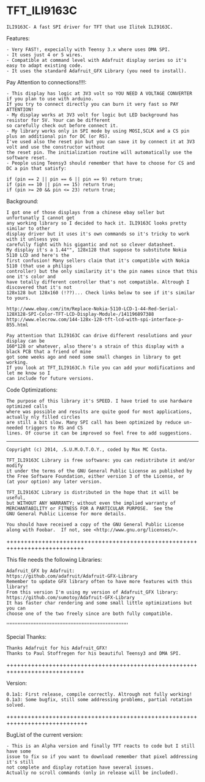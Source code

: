TFT_ILI9163C
==============

	ILI9163C- A fast SPI driver for TFT that use Ilitek ILI9163C.
	
Features:
	
	- Very FAST!, expecially with Teensy 3.x where uses DMA SPI.
	- It uses just 4 or 5 wires.
	- Compatible at command level with Adafruit display series so it's easy to adapt existing code.
	- It uses the standard Adafruit_GFX Library (you need to install). 
	

Pay Attention to connections!!!!:
	
	- This display has logic at 3V3 volt so YOU NEED A VOLTAGE CONVERTER if you plan to use with arduino.
	If you try to connect directly you can burn it very fast so PAY ATTENTION!
	- My display works at 3V3 volt for logic but LED background has resistor for 5V. Your can be different
	so carefully check out before connect it.
	- My library works only in SPI mode by using MOSI,SCLK and a CS pin plus an additional pin for DC (or RS).
	I've used also the reset pin but you can save it by connect it at 3V3 volt and use the constructor without
	the reset pin. The initialization routine will automatically use the software reset.
	- People using Teensy3 should remember that have to choose for CS and DC a pin that satisfy:

	if (pin == 2 || pin == 6 || pin == 9) return true;
	if (pin == 10 || pin == 15) return true;
	if (pin >= 20 && pin <= 23) return true;


Background:
	
	I got one of those displays from a chinese ebay seller but unfortunatly I cannot get
	any working library so I decided to hack it. ILI9163C looks pretty similar to other 
	display driver but it uses it's own commands so it's tricky to work with it unlsess you
	carefully fight with his gigantic and not so clever datasheet.
	My display it's a 1.44"", 128x128 that suppose to substitute Nokia 5110 LCD and here's the 
	first confusion! Many sellers claim that it's compatible with Nokia 5110 (that use a philips
	controller) but the only similarity it's the pin names since that this one it's color and
	have totally different controller that's not compatible. Altrough I discovered that it's not
	128x128 but 128x160 (!??)... Check links below to see if it's similar to yours.
	
	http://www.ebay.com/itm/Replace-Nokia-5110-LCD-1-44-Red-Serial-128X128-SPI-Color-TFT-LCD-Display-Module-/141196897388
	http://www.elecrow.com/144-128x-128-tft-lcd-with-spi-interface-p-855.html
	
	Pay attention that ILI9163C can drive different resolutions and your display can be
	160*128 or whatever, also there's a strain of this display with a black PCB that a friend of mine
	got some weeks ago and need some small changes in library to get working.
	If you look at TFT_ILI9163C.h file you can add your modifications and let me know so I
	can include for future versions.
	
Code Optimizations:
	
	The purpose of this library it's SPEED. I have tried to use hardware optimized calls
	where was possible and results are quite good for most applications, actually nly filled circles
    are still a bit slow. Many SPI call has been optimized by reduce un-needed triggers to RS and CS
	lines. Of course it can be improved so feel free to add suggestions.
-------------------------------------------------------------------------------
    Copyright (c) 2014, .S.U.M.O.T.O.Y., coded by Max MC Costa.    

    TFT_ILI9163C Library is free software: you can redistribute it and/or modify
    it under the terms of the GNU General Public License as published by
    the Free Software Foundation, either version 3 of the License, or
    (at your option) any later version.

    TFT_ILI9163C Library is distributed in the hope that it will be useful,
    but WITHOUT ANY WARRANTY; without even the implied warranty of
    MERCHANTABILITY or FITNESS FOR A PARTICULAR PURPOSE.  See the
    GNU General Public License for more details.

    You should have received a copy of the GNU General Public License
    along with Foobar.  If not, see <http://www.gnu.org/licenses/>.
++++++++++++++++++++++++++++++++++++++++++++++++++++++++++++++++++++++++++++

This file needs the following Libraries:
 
    Adafruit_GFX by Adafruit:
    https://github.com/adafruit/Adafruit-GFX-Library
	Remember to update GFX library often to have more features with this library!
	From this version I'm using my version of Adafruit_GFX library:
	https://github.com/sumotoy/Adafruit-GFX-Library
	It has faster char rendering and some small little optimizations but you can
	choose one of the two freely since are both fully compatible.
''''''''''''''''''''''''''''''''''''''''''''''''''''''''''''''''''''''''''''

Special Thanks:
	
	Thanks Adafruit for his Adafruit_GFX!
	Thanks to Paul Stoffregen for his beautiful Teensy3 and DMA SPI.
	
++++++++++++++++++++++++++++++++++++++++++++++++++++++++++++++++++++++++++++

Version:
	
	0.1a1: First release, compile correctly. Altrough not fully working!
	0.1a3: Some bugfix, still some addressing problems, partial rotation solved.
+++++++++++++++++++++++++++++++++++++++++++++++++++++++++++++++++++++++++++++

BugList of the current version:
	
	- This is an Alpha version and finally TFT reacts to code but I still have some 
	issue to fix so if you want to download remember that pixel addressing it's still
	not complete and display rotation have several issues.
	Actually no scroll commands (only in release will be included).
